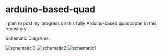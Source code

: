 # arduino-based-quad
I plan to post my progress on this fully Arduino-based quadcopter in this repository. 

Schematic Diagrams:



![schematic 3](https://user-images.githubusercontent.com/79127315/108561789-ac475300-72b3-11eb-9634-0324dc7232a2.jpg)
![schematic2](https://user-images.githubusercontent.com/79127315/108561811-b10c0700-72b3-11eb-8094-74aa2de303d6.JPG)
![schematic1](https://user-images.githubusercontent.com/79127315/108561816-b23d3400-72b3-11eb-9e77-5c2fde131a87.JPG)

